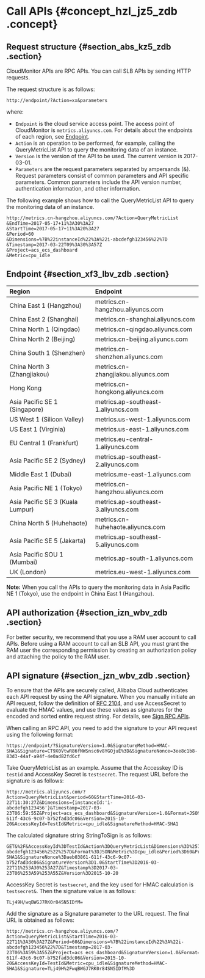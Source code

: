 # Call APIs {#concept_hzl_jz5_zdb .concept}

## Request structure {#section_abs_kz5_zdb .section}

CloudMonitor APIs are RPC APIs. You can call SLB APIs by sending HTTP requests.

The request structure is as follows:

`http://endpoint/?Action=xx&parameters`

where:

-   `Endpoint` is the cloud service access point. The access point of CloudMonitor is `metrics.aliyuncs.com`. For details about the endpoints of each region, see [Endpoint](#).
-   `Action` is an operation to be performed, for example, calling the QueryMetricList API to query the monitoring data of an instance.
-   `Version` is the version of the API to be used. The current version is 2017-03-01.
-   `Parameters` are the request parameters separated by ampersands \(&\). Request parameters consist of common parameters and API specific parameters. Common parameters include the API version number, authentication information, and other information.

The following example shows how to call the QueryMetricList API to query the monitoring data of an instance.

```
http://metrics.cn-hangzhou.aliyuncs.com/?Action=QueryMetricList
&EndTime=2017-05-17+11%3A30%3A27
&StartTime=2017-05-17+11%3A20%3A27
&Period=60
&Dimensions=%7B%22instanceId%22%3A%22i-abcdefgh123456%22%7D
&Timestamp=2017-03-22T09%3A30%3A57Z
&Project=acs_ecs_dashboard
&Metric=cpu_idle
```

## Endpoint {#section_xf3_lbv_zdb .section}

|Region|Endpoint|
|:-----|:-------|
|China East 1 \(Hangzhou\)|metrics.cn-hangzhou.aliyuncs.com|
|China East 2 \(Shanghai\)|metrics.cn-shanghai.aliyuncs.com|
|China North 1 \(Qingdao\)|metrics.cn-qingdao.aliyuncs.com|
|China North 2 \(Beijing\)|metrics.cn-beijing.aliyuncs.com|
|China South 1 \(Shenzhen\)|metrics.cn-shenzhen.aliyuncs.com|
|China North 3 \(Zhangjiakou\)|metrics.cn-zhangjiakou.aliyuncs.com|
|Hong Kong|metrics.cn-hongkong.aliyuncs.com|
|Asia Pacific SE 1 \(Singapore\)|metrics.ap-southeast-1.aliyuncs.com|
|US West 1 \(Silicon Valley\)|metrics.us-west-1.aliyuncs.com|
|US East 1 \(Virginia\)|metrics.us-east-1.aliyuncs.com|
|EU Central 1 \(Frankfurt\)|metrics.eu-central-1.aliyuncs.com|
|Asia Pacific SE 2 \(Sydney\)|metrics.ap-southeast-2.aliyuncs.com|
|Middle East 1 \(Dubai\)|metrics.me-east-1.aliyuncs.com|
|Asia Pacific NE 1 \(Tokyo\)|metrics.cn-hangzhou.aliyuncs.com|
|Asia Pacific SE 3 \(Kuala Lumpur\)|metrics.ap-southeast-3.aliyuncs.com|
|China North 5 \(Huhehaote\)|metrics.cn-huhehaote.aliyuncs.com|
|Asia Pacific SE 5 \(Jakarta\)|metrics.ap-southeast-5.aliyuncs.com|
|Asia Pacific SOU 1 \(Mumbai\)|metrics.ap-south-1.aliyuncs.com|
|UK \(London\)|metrics.eu-west-1.aliyuncs.com|

**Note:** When you call the APIs to query the monitoring data in Asia Pacific NE 1 \(Tokyo\), use the endpoint in China East 1 \(Hangzhou\).

## API authorization {#section_izn_wbv_zdb .section}

For better security, we recommend that you use a RAM user account to call APIs. Before using a RAM account to call an SLB API, you must grant the RAM user the corresponding permission by creating an authorization policy and attaching the policy to the RAM user.

## API signature {#section_jzn_wbv_zdb .section}

To ensure that the APIs are securely called, Alibaba Cloud authenticates each API request by using the API signature. When you manually initiate an API request, follow the definition of [RFC 2104](https://www.ietf.org/rfc/rfc2104.txt?spm=a2c4g.11186623.2.6.tstgdp&file=rfc2104.txt), and use AccessSecret to evaluate the HMAC values, and use these values as signatures for the encoded and sorted entire request string. For details, see [Sign RPC APIs](https://help.aliyun.com/document_detail/66384.html?spm=a2c4g.11186623.2.7.tstgdp).

When calling an RPC API, you need to add the signature to your API request using the following format:

`https://endpoint/?SignatureVersion=1.0&SignatureMethod=HMAC-SHA1&Signature=CT9X0VtwR86fNWSnsc6v8YGOjuE%3D&SignatureNonce=3ee8c1b8-83d3-44af-a94f-4e0ad82fd6cf`

Take QueryMetricList as an example. Assume that the Accesskey ID is `testid` and AccessKey Secret is `testsecret`. The request URL before the signature is as follows:

```
http://metrics.aliyuncs.com/?Action=QueryMetricList&period=60&StartTime=2016-03-22T11:30:27Z&Dimensions={instanceId:'i-abcdefgh123456'}&Timestamp=2017-03-23T06:59:55Z&Project=acs_ecs_dashboard&SignatureVersion=1.0&Format=JSON&SignatureNonce=aeb03861-611f-43c6-9c07-b752fad3dc06&Version=2015-10-20&AccessKeyId=TestId&Metric=cpu_idle&SignatureMethod=HMAC-SHA1
```

The calculated signature string StringToSign is as follows:

```
GET&%2F&AccessKeyId%3DTestId&Action%3DQueryMetricList&Dimensions%3D%257B%2522instanceId%2522%253A%2522i-abcdefgh123456%2522%257D&Format%3DJSON&Metric%3Dcpu_idle&Period%3D60&Project%3Dacs_ecs_dashboard&SignatureMethod%3DHMAC-SHA1&SignatureNonce%3Daeb03861-611f-43c6-9c07-b752fad3dc06&SignatureVersion%3D1.0&StartTime%3D2016-03-22T11%253A30%253A27Z&Timestamp%3D2017-03-23T06%253A59%253A55Z&Version%3D2015-10-20
```

AccessKey Secret is `testsecret`, and the key used for HMAC calculation is `testsecret&`. Then the signature value is as follows:

```
TLj49H/wqBWGJ7RK0r84SN5IDfM=
```

Add the signature as a Signature parameter to the URL request. The final URL is obtained as follows:

```
http://metrics.cn-hangzhou.aliyuncs.com/?Action=QueryMetricList&StartTime=2016-03-22T11%3A30%3A27Z&Period=60&Dimensions=%7B%22instanceId%22%3A%22i-abcdefgh123456%22%7D&Timestamp=2017-03-23T06%3A59%3A55Z&Project=acs_ecs_dashboard&SignatureVersion=1.0&Format=JSON&SignatureNonce=aeb03861-611f-43c6-9c07-b752fad3dc06&Version=2015-10-20&AccessKeyId=TestId&Metric=cpu_idle&SignatureMethod=HMAC-SHA1&Signature=TLj49H%2FwqBWGJ7RK0r84SN5IDfM%3D
```

